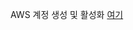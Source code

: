 AWS 계정 생성 및 활성화
<a href="https://repost.aws/ko/knowledge-center/create-and-acrivate-aws-account">여기</a>

